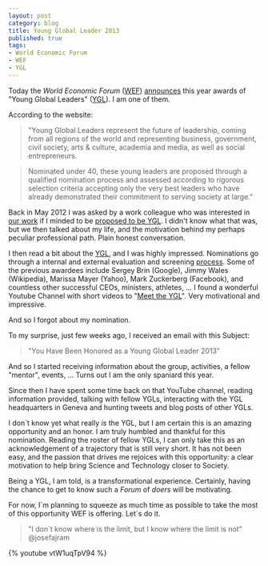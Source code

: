 ```yaml
---
layout: post
category: blog 
title: Young Global Leader 2013
published: true 
tags:
- World Economic Forum
- WEF
- YGL
---
```


Today the *World Economic Forum* ([WEF](http://www.weforum.org/)) [announces](http://www.weforum.org/news/world-economic-forum-announces-young-global-leaders-class-2013) this year awards of  "Young Global
Leaders"
([YGL](http://www.weforum.org/community/forum-young-global-leaders)). 
I am one of them.

According to the website: 

>"Young Global Leaders represent the future of leadership, coming from all
>regions of the world and representing business, government, civil
>society, arts & culture, academia and media, as well as social
>entrepreneurs.

>Nominated under 40, these young leaders are proposed through a qualified
>nomination process and assessed according to rigorous selection criteria
> accepting only the very best leaders who have already demonstrated their
>commitment to serving society at large."


<!--more-->

Back in May 2012 I was asked by a work colleague who was interested in [our
work](http://index.gain.org) if I minded to be [proposed to be YGL](http://nomination.younggloballeaders.org/nominationform.aspx). I didn't know what that was, but we then talked about my life, and the motivation behind my perhaps peculiar professional path. Plain honest conversation.

 I then read a bit about the
[YGL](http://www.weforum.org/comawardeesmunity/forum-young-global-leaders), and I was
highly impressed. Nominations go through a internal and external
evaluation and screening
[process](http://www.weforum.org/content/pages/nominate-young-global-leader). Some of the previous awardees include Sergey Brin (Google), Jimmy
Wales (Wikipedia), Marissa Mayer (Yahoo), Mark Zuckerberg (Facebook), and countless other successful CEOs, ministers, athletes, ... I found a wonderful Youtube Channel with short videos to "[Meet the YGL](https://www.youtube.com/user/yglvoices)". Very motivational and impressive.

And so I forgot about my nomination.

To my surprise, just few weeks ago, I received an email with this Subject:
> "You Have Been Honored as a Young Global Leader 2013"


And so I started receiving information about the group,
activities, a fellow "mentor", events, ... Turns out I am the only spaniard this year.

Since then I have spent some time back on that YouTube channel, reading
information provided, talking with fellow YGLs, interacting with the YGL headquarters in Geneva and hunting tweets and blog posts of other YGLs.

I don´t know yet what really *is* the YGL, but I am certain this is an amazing opportunity
and an honor. I am truly humbled and
thankful for this nomination. Reading the roster of fellow YGLs, I can only take this
as an acknowledgement of a trajectory that is still very short. It has
not been easy, and the passion that drives me rejoices with this
opportunity: a clear motivation to help bring Science
and Technology closer to Society. 

Being a YGL, I am told, is a transformational experience. Certainly, having the
chance to get to know such a *Forum* of *doers* will be motivating.

For now, I´m planning to squeeze as much time as possible to take the
most of this opportunity WEF is offering. Let´s do it.

> "I don´t know where is the limit, but I know where the limit is not"
@josefajram 

{% youtube vtW1uqTpV94  %}

